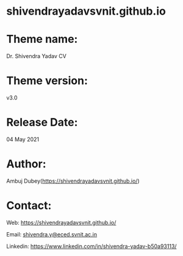 # shivendrayadavsvnit.github.io


Theme name:
=======================================================================
Dr. Shivendra Yadav CV

Theme version:
=======================================================================
v3.0

Release Date:
=======================================================================
04 May 2021

Author: 
=======================================================================
Ambuj Dubey(https://shivendrayadavsvnit.github.io/)

Contact:
=======================================================================

Web: https://shivendrayadavsvnit.github.io/


Email: shivendra.y@eced.svnit.ac.in


Linkedin: https://www.linkedin.com/in/shivendra-yadav-b50a93113/
